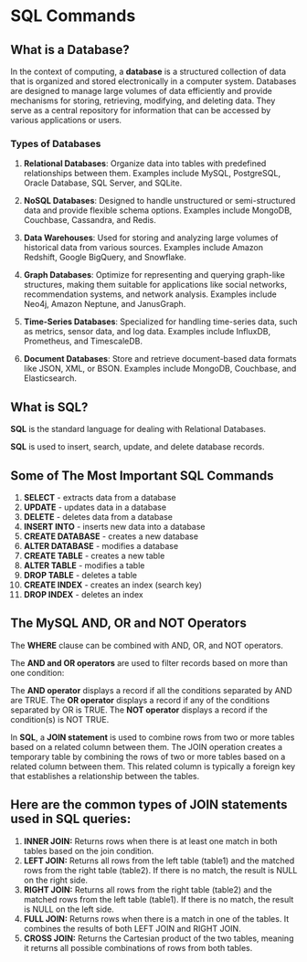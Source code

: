 # SQL Commands

## What is a Database?

In the context of computing, a **database** is a structured collection of data that is organized and stored electronically in a computer system. Databases are designed to manage large volumes of data efficiently and provide mechanisms for storing, retrieving, modifying, and deleting data. They serve as a central repository for information that can be accessed by various applications or users.

### Types of Databases

1. **Relational Databases**: Organize data into tables with predefined relationships between them. Examples include MySQL, PostgreSQL, Oracle Database, SQL Server, and SQLite.

2. **NoSQL Databases**: Designed to handle unstructured or semi-structured data and provide flexible schema options. Examples include MongoDB, Couchbase, Cassandra, and Redis.

3. **Data Warehouses**: Used for storing and analyzing large volumes of historical data from various sources. Examples include Amazon Redshift, Google BigQuery, and Snowflake.

4. **Graph Databases**: Optimize for representing and querying graph-like structures, making them suitable for applications like social networks, recommendation systems, and network analysis. Examples include Neo4j, Amazon Neptune, and JanusGraph.

5. **Time-Series Databases**: Specialized for handling time-series data, such as metrics, sensor data, and log data. Examples include InfluxDB, Prometheus, and TimescaleDB.

6. **Document Databases**: Store and retrieve document-based data formats like JSON, XML, or BSON. Examples include MongoDB, Couchbase, and Elasticsearch.


## What is SQL?
**SQL** is the standard language for dealing with Relational Databases.

**SQL** is used to insert, search, update, and delete database records.

## Some of The Most Important SQL Commands
1. **SELECT** - extracts data from a database 
2. **UPDATE** - updates data in a database
3. **DELETE** - deletes data from a database
4. **INSERT INTO** - inserts new data into a database
5. **CREATE DATABASE** - creates a new database
6. **ALTER DATABASE** - modifies a database
7. **CREATE TABLE** - creates a new table
8. **ALTER TABLE** - modifies a table
9. **DROP TABLE** - deletes a table
10. **CREATE INDEX** - creates an index (search key)
11. **DROP INDEX** - deletes an index

## The MySQL AND, OR and NOT Operators
The **WHERE** clause can be combined with AND, OR, and NOT operators.

The **AND and OR operators** are used to filter records based on more than one condition:

The **AND operator** displays a record if all the conditions separated by AND are TRUE.
The **OR operator** displays a record if any of the conditions separated by OR is TRUE.
The **NOT operator** displays a record if the condition(s) is NOT TRUE.

In **SQL**, a **JOIN statement** is used to combine rows from two or more tables based on a related column between them. The JOIN operation creates a temporary table by combining the rows of two or more tables based on a related column between them. This related column is typically a foreign key that establishes a relationship between the tables.

## Here are the common types of JOIN statements used in SQL queries:

1. **INNER JOIN:** Returns rows when there is at least one match in both tables based on the join condition.
2. **LEFT JOIN:** Returns all rows from the left table (table1) and the matched rows from the right table (table2). If there is no match, the    result is NULL on the right side.
3. **RIGHT JOIN:** Returns all rows from the right table (table2) and the matched rows from the left table (table1). If there is no match, the result is NULL on the left side.
4. **FULL JOIN:** Returns rows when there is a match in one of the tables. It combines the results of both LEFT JOIN and RIGHT JOIN.
5. **CROSS JOIN:** Returns the Cartesian product of the two tables, meaning it returns all possible combinations of rows from both tables.
